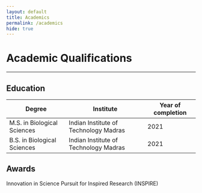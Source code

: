 ```yaml
---
layout: default
title: Academics
permalink: /academics
hide: true
---
```



Academic Qualifications
===========

<hr style="height:2px;border-width:0;color:gray;background-color:gray">

Education
-----------
| Degree | Institute | Year of completion |
| ------ | --------- | ---- |
| M.S. in Biological Sciences | Indian Institute of Technology Madras | 2021 |
| B.S. in Biological Sciences | Indian Institute of Technology Madras | 2021 |


Awards
-----------
Innovation in Science Pursuit for Inspired Research (INSPIRE)
